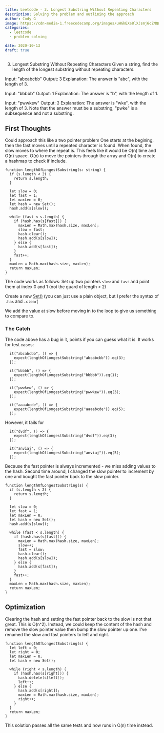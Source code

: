 ```yaml
---
title: Leetcode - 3. Longest Substring Without Repeating Characters
description: Solving the problem and outlining the approach
author: Cody G
image: https://cdn-media-1.freecodecamp.org/images/uHGkEXe8lXJsmj6cZNQmIW3bpsEzn0mU9Eun
categories:
  - leetcode
  - problem solving

date: 2020-10-13
draft: true
---
```


3. Longest Substring Without Repeating Characters
   Given a string, find the length of the longest substring without repeating characters.

Input: "abcabcbb"
Output: 3
Explanation: The answer is "abc", with the length of 3.

Input: "bbbbb"
Output: 1
Explanation: The answer is "b", with the length of 1.

Input: "pwwkew"
Output: 3
Explanation: The answer is "wke", with the length of 3.
Note that the answer must be a substring, "pwke" is a subsequence and not a substring.

## First Thoughts

Could approach this like a two pointer problem
One starts at the begining, then the fast moves until a repeated character is found.
When found, the slow moves to where the repeat is.
This feels like it would be O(n) time and O(n) space.
O(n) to move the pointers through the array and O(n) to create a hashmap to check if include.

```
function lengthOfLongestSubstring(s: string) {
  if (s.length < 2) {
    return s.length;
  }

  let slow = 0;
  let fast = 1;
  let maxLen = 0;
  let hash = new Set();
  hash.add(s[slow]);

  while (fast < s.length) {
    if (hash.has(s[fast])) {
      maxLen = Math.max(hash.size, maxLen);
      slow = fast;
      hash.clear();
      hash.add(s[slow]);
    } else {
      hash.add(s[fast]);
    }
    fast++;
  }
  maxLen = Math.max(hash.size, maxLen);
  return maxLen;
}
```

The code works as follows:
Set up two pointers `slow` and `fast` and point them at index 0 and 1 (not the guard of length < 2)

Create a new [Set()](https://developer.mozilla.org/en-US/docs/Web/JavaScript/Reference/Global_Objects/Set) (you can just use a plain object, but I prefer the syntax of `.has` and `.clear`)

We add the value at slow before moving in to the loop to give us something to compare to.

### The Catch

The code above has a bug in it, points if you can guess what it is.
It works for test cases:

```
  it("abcabcbb", () => {
    expect(lengthOfLongestSubstring("abcabcbb")).eq(3);
  });

  it("bbbbb", () => {
    expect(lengthOfLongestSubstring("bbbbb")).eq(1);
  });

  it("pwwkew", () => {
    expect(lengthOfLongestSubstring("pwwkew")).eq(3);
  });

  it("aaaabcde", () => {
    expect(lengthOfLongestSubstring("aaaabcde")).eq(5);
  });
```

However, it fails for

```
  it("dvdf", () => {
    expect(lengthOfLongestSubstring("dvdf")).eq(3);
  });

  it("anviaj", () => {
    expect(lengthOfLongestSubstring("anviaj")).eq(5);
  });
```

Because the fast pointer is always incremented - we miss adding values to the hash. Second time around, I changed the slow pointer to increment by one and bought the fast pointer back to the slow pointer.

```
function lengthOfLongestSubstring(s) {
  if (s.length < 2) {
    return s.length;
  }

  let slow = 0;
  let fast = 1;
  let maxLen = 0;
  let hash = new Set();
  hash.add(s[slow]);

  while (fast < s.length) {
    if (hash.has(s[fast])) {
      maxLen = Math.max(hash.size, maxLen);
      slow++;
      fast = slow;
      hash.clear();
      hash.add(s[slow]);
    } else {
      hash.add(s[fast]);
    }
    fast++;
  }
  maxLen = Math.max(hash.size, maxLen);
  return maxLen;
}

```

## Optimization

Clearing the hash and setting the fast pointer back to the slow is not that great. This is O(n^2).
Instead, we could keep the content of the hash and remove the slow pointer value then bump the slow pointer up one.
I've renamed the slow and fast pointers to left and right.

```
function lengthOfLongestSubstring(s) {
  let left = 0;
  let right = 0;
  let maxLen = 0;
  let hash = new Set();

  while (right < s.length) {
    if (hash.has(s[right])) {
      hash.delete(s[left]);
      left++;
    } else {
      hash.add(s[right]);
      maxLen = Math.max(hash.size, maxLen);
      right++;
    }
  }
  return maxLen;
}
```

This solution passes all the same tests and now runs in O(n) time instead.
